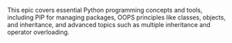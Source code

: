 This epic covers essential Python programming concepts and tools, including PIP for managing packages, OOPS principles like classes, objects, and inheritance, and advanced topics such as multiple inheritance and operator overloading.